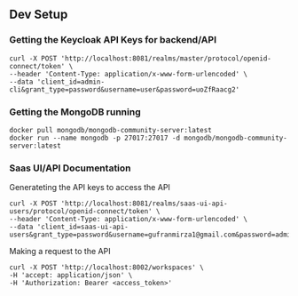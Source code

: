 ## Dev Setup

### Getting the Keycloak API Keys for backend/API

```
curl -X POST 'http://localhost:8081/realms/master/protocol/openid-connect/token' \
--header 'Content-Type: application/x-www-form-urlencoded' \
--data 'client_id=admin-cli&grant_type=password&username=user&password=uoZfRaacg2'
```

### Getting the MongoDB running

```
docker pull mongodb/mongodb-community-server:latest
docker run --name mongodb -p 27017:27017 -d mongodb/mongodb-community-server:latest
```

### Saas UI/API Documentation

Generateting the API keys to access the API

```
curl -X POST 'http://localhost:8081/realms/saas-ui-api-users/protocol/openid-connect/token' \
--header 'Content-Type: application/x-www-form-urlencoded' \
--data 'client_id=saas-ui-api-users&grant_type=password&username=gufranmirza1@gmail.com&password=admin'
```

Making a request to the API

```
curl -X POST 'http://localhost:8002/workspaces' \
-H 'accept: application/json' \
-H 'Authorization: Bearer <access_token>'
```
